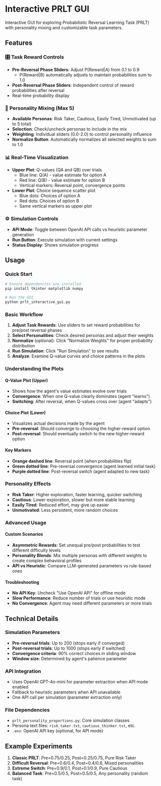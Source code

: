 # Interactive PRLT GUI

Interactive GUI for exploring Probabilistic Reversal Learning Task (PRLT) with personality mixing and customizable task parameters.

## Features

### 🎛️ Task Reward Controls
- **Pre-Reversal Phase Sliders**: Adjust P(Reward|A) from 0.1 to 0.9
  - P(Reward|B) automatically adjusts to maintain probabilities sum to 1.0
- **Post-Reversal Phase Sliders**: Independent control of reward probabilities after reversal
- Real-time probability display

### 👥 Personality Mixing (Max 5)
- **Available Personas**: Risk Taker, Cautious, Easily Tired, Unmotivated (up to 5 total)
- **Selection**: Check/uncheck personas to include in the mix
- **Weighting**: Individual sliders (0.0-2.0) to control personality influence
- **Normalize Button**: Automatically normalizes all selected weights to sum to 1.0

### 📊 Real-Time Visualization
- **Upper Plot**: Q-values (QA and QB) over trials
  - Blue line: Q(A) - value estimate for option A
  - Red line: Q(B) - value estimate for option B
  - Vertical markers: Reversal point, convergence points
- **Lower Plot**: Choice sequence scatter plot
  - Blue dots: Choices of option A
  - Red dots: Choices of option B
  - Same vertical markers as upper plot

### ⚙️ Simulation Controls
- **API Mode**: Toggle between OpenAI API calls vs heuristic parameter generation
- **Run Button**: Execute simulation with current settings
- **Status Display**: Shows simulation progress

## Usage

### Quick Start
```bash
# Ensure dependencies are installed
pip install tkinter matplotlib numpy

# Run the GUI
python prlt_interactive_gui.py
```

### Basic Workflow
1. **Adjust Task Rewards**: Use sliders to set reward probabilities for pre/post reversal phases
2. **Select Personalities**: Check desired personas and adjust their weights
3. **Normalize** (optional): Click "Normalize Weights" for proper probability distribution
4. **Run Simulation**: Click "Run Simulation" to see results
5. **Analyze**: Examine Q-value curves and choice patterns in the plots

### Understanding the Plots

#### Q-Value Plot (Upper)
- Shows how the agent's value estimates evolve over trials
- **Convergence**: When one Q-value clearly dominates (agent "learns")
- **Switching**: After reversal, when Q-values cross over (agent "adapts")

#### Choice Plot (Lower)  
- Visualizes actual decisions made by the agent
- **Pre-reversal**: Should converge to choosing the higher-reward option
- **Post-reversal**: Should eventually switch to the new higher-reward option

#### Key Markers
- **Orange dashed line**: Reversal point (when probabilities flip)
- **Green dotted line**: Pre-reversal convergence (agent learned initial task)  
- **Purple dotted line**: Post-reversal switch (agent adapted to new task)

### Personality Effects
- **Risk Taker**: Higher exploration, faster learning, quicker switching
- **Cautious**: Lower exploration, slower but more stable learning
- **Easily Tired**: Reduced effort, may give up easier
- **Unmotivated**: Less persistent, more random choices

### Advanced Usage

#### Custom Scenarios
- **Asymmetric Rewards**: Set unequal pre/post probabilities to test different difficulty levels
- **Personality Blends**: Mix multiple personas with different weights to create complex behavioral profiles
- **API vs Heuristic**: Compare LLM-generated parameters vs rule-based ones

#### Troubleshooting
- **No API Key**: Uncheck "Use OpenAI API" for offline mode
- **Slow Performance**: Reduce number of trials or use heuristic mode
- **No Convergence**: Agent may need different parameters or more trials

## Technical Details

### Simulation Parameters
- **Pre-reversal trials**: Up to 200 (stops early if converged)
- **Post-reversal trials**: Up to 1000 (stops early if switched)
- **Convergence criteria**: 90% correct choices in sliding window
- **Window size**: Determined by agent's patience parameter

### API Integration
- Uses OpenAI GPT-4o-mini for parameter extraction when API mode enabled
- Fallback to heuristic parameters when API unavailable
- One API call per simulation (parameter extraction only)

### File Dependencies
- `prlt_personality_proportions.py`: Core simulation classes
- Persona text files: `risk_taker.txt`, `cautious_thinker.txt`, etc.
- `.env`: OpenAI API key (optional, for API mode)

## Example Experiments

1. **Classic PRLT**: Pre=0.75/0.25, Post=0.25/0.75, Pure Risk Taker
2. **Difficult Reversal**: Pre=0.6/0.4, Post=0.4/0.6, Mixed personalities  
3. **Extreme Switch**: Pre=0.9/0.1, Post=0.1/0.9, Pure Cautious
4. **Balanced Task**: Pre=0.5/0.5, Post=0.5/0.5, Any personality (random task)